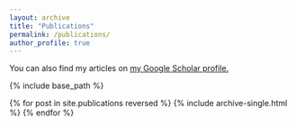 ```yaml
---
layout: archive
title: "Publications"
permalink: /publications/
author_profile: true
---
```


You can also find my articles on <u><a href="https://scholar.google.com/citations?user=7JcNp48AAAAJ&hl=en" target="_blank">my Google Scholar profile</a>.</u>


{% include base_path %}

{% for post in site.publications reversed %}
  {% include archive-single.html %}
{% endfor %}
